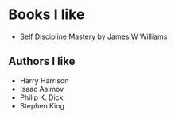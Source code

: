 # Books I like

- Self Discipline Mastery by James W Williams

## Authors I like
- Harry Harrison
- Isaac Asimov
- Philip K. Dick
- Stephen King
